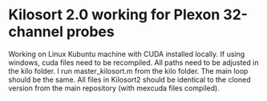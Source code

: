 # Kilosort 2.0 working for Plexon 32-channel probes

Working on Linux Kubuntu machine with CUDA installed locally. If using windows, cuda files need to be recompiled. All paths need to be adjusted in the kilo folder. I run master_kilosort.m from the kilo folder. The main loop should be the same. All files in Kilosort2 should be identical to the cloned version from the main repository (with mexcuda files compiled).

